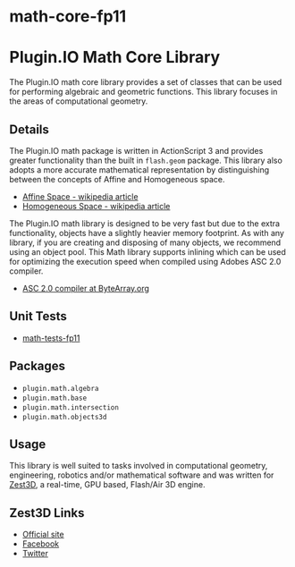 math-core-fp11
==============

Plugin.IO Math Core Library
===========================

The Plugin.IO math core library provides a set of classes that can be used for performing algebraic and geometric functions. This library focuses in the areas of computational geometry. 



Details
-------

The Plugin.IO math package is written in ActionScript 3 and provides greater functionality than the built in `flash.geom` package. This library also adopts a more accurate mathematical representation by distinguishing between the concepts of Affine and Homogeneous space.

* [Affine Space - wikipedia article](http://en.wikipedia.org/wiki/Affine_space/ "Affine space on wikipedia")
* [Homogeneous Space - wikipedia article](http://en.wikipedia.org/wiki/Homogeneous_space/ "Homogeneous space on wikipedia")


The Plugin.IO math library is designed to be very fast but due to the extra functionality, objects have a slightly heavier memory footprint. As with any library, if you are creating and disposing of many objects, we recommend using an object pool. This Math library supports inlining which can be used for optimizing the execution speed when compiled using Adobes ASC 2.0 compiler.

* [ASC 2.0 compiler at ByteArray.org](http://www.bytearray.org/?p=4789/ "ASC 2.0 compiler at ByteArray.org")


Unit Tests
----------

* [math-tests-fp11](https://github.com/PluginIO/math-tests-fp11/ "math-tests-fp11")



Packages
--------

* `plugin.math.algebra`
* `plugin.math.base`
* `plugin.math.intersection`
* `plugin.math.objects3d`



Usage
-----

This library is well suited to tasks involved in computational geometry, engineering, robotics and/or mathematical software and was written for [Zest3D](http://www.zest3d.com/ "Zest3D"), a real-time, GPU based, Flash/Air 3D engine.



Zest3D Links
------------

* [Official site](http://www.zest3d.com/ "official site")
* [Facebook](http://www.facebook.com/zest3d/ "facebook")
* [Twitter](http://www.twitter.com/zest3d/ "twitter")